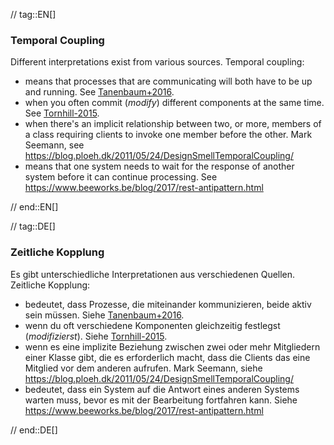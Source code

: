 // tag::EN[]
### Temporal Coupling
Different interpretations exist from various sources. Temporal coupling:

* means that processes that are communicating will both have to be up and running. See [Tanenbaum+2016](#ref-tanenbaum-steen).
* when you often commit (_modify_) different components at the same time. See [Tornhill-2015](#ref-tornhill-crime-scene).
* when there's an implicit relationship between two, or more, members of a class requiring clients to invoke one member before the other. Mark Seemann, see <https://blog.ploeh.dk/2011/05/24/DesignSmellTemporalCoupling/>
* means that one system needs to wait for the response of another system before it can continue processing. See <https://www.beeworks.be/blog/2017/rest-antipattern.html>

// end::EN[]

// tag::DE[]
### Zeitliche Kopplung

Es gibt unterschiedliche Interpretationen aus verschiedenen Quellen. Zeitliche Kopplung:

* bedeutet, dass Prozesse, die miteinander kommunizieren, beide aktiv sein müssen. Siehe [Tanenbaum+2016](#ref-tanenbaum-steen).
* wenn du oft verschiedene Komponenten gleichzeitig festlegst (_modifizierst_). Siehe [Tornhill-2015](#ref-tornhill-crime-scene).
* wenn es eine implizite Beziehung zwischen zwei oder mehr Mitgliedern einer Klasse gibt, die es erforderlich macht, dass die Clients das eine Mitglied vor dem anderen aufrufen. Mark Seemann, siehe <https://blog.ploeh.dk/2011/05/24/DesignSmellTemporalCoupling/>
* bedeutet, dass ein System auf die Antwort eines anderen Systems warten muss, bevor es mit der Bearbeitung fortfahren kann. Siehe <https://www.beeworks.be/blog/2017/rest-antipattern.html> 

// end::DE[]


